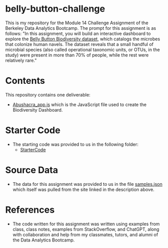 # belly-button-challenge
This is my repository for the Module 14 Challenge Assignment of the Berkeley Data Analytics Bootcamp.
The prompt for this assignment is as follows:
"In this assignment, you will build an interactive dashboard to explore the [Belly Button Biodiversity dataset](http://robdunnlab.com/projects/belly-button-biodiversity/), which catalogs the microbes that colonize human navels.
The dataset reveals that a small handful of microbial species (also called operational taxonomic units, or OTUs, in the study) were present in more than 70% of people, while the rest were relatively rare."

# Contents
This repository contains one deliverable:
- [Abushacra_app.js](static/Abushacra_app.js) which is the JavaScript file used to create the Biodiversity Dashboard.
 

# Starter Code
- The starting code was provided to us in the following folder:
    - [StarterCode](StarterCode)

# Source Data
- The data for this assignment was provided to us in the file [samples.json](data/samples.json) which itself was pulled from the site linked in the description above.

# References
- The code written for this assignment was written using examples from class, class notes, examples from StackOverflow, and ChatGPT, along with collaboration and help from my classmates, tutors, and alumni of the Data Analytics Bootcamp.
